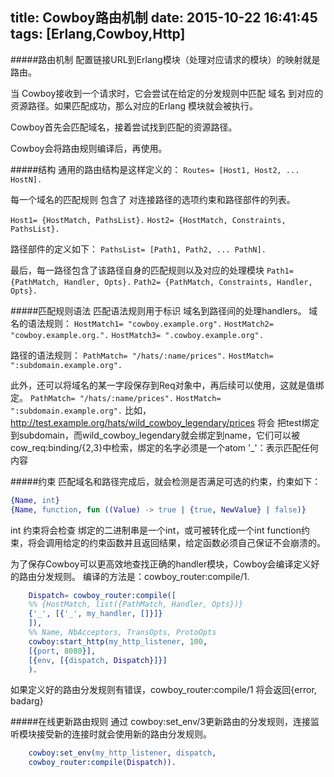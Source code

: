 title: Cowboy路由机制
date: 2015-10-22 16:41:45
tags: [Erlang,Cowboy,Http]
---

#####路由机制
配置链接URL到Erlang模块（处理对应请求的模块）的映射就是路由。

当 Cowboy接收到一个请求时，它会尝试在给定的分发规则中匹配 域名 到对应的资源路径。如果匹配成功，那么对应的Erlang 模块就会被执行。

Cowboy首先会匹配域名，接着尝试找到匹配的资源路径。

Cowboy会将路由规则编译后，再使用。


#####结构
通用的路由结构是这样定义的：
`Routes= [Host1, Host2, ... HostN].`

每一个域名的匹配规则 包含了 对连接路径的选项约束和路径部件的列表。

`Host1= {HostMatch, PathsList}.`
`Host2= {HostMatch, Constraints, PathsList}.`

路径部件的定义如下：
`PathsList= [Path1, Path2, ... PathN].`

最后，每一路径包含了该路径自身的匹配规则以及对应的处理模块
`Path1= {PathMatch, Handler, Opts}.`
`Path2= {PathMatch, Constraints, Handler, Opts}.`

#####匹配规则语法
匹配语法规则用于标识 域名到路径间的处理handlers。
域名的语法规则：
`HostMatch1= "cowboy.example.org".`
`HostMatch2= "cowboy.example.org.".`
`HostMatch3= ".cowboy.example.org".`

路径的语法规则：
`PathMatch= "/hats/:name/prices".`
`HostMatch= ":subdomain.example.org".`

此外，还可以将域名的某一字段保存到Req对象中，再后续可以使用，这就是值绑定。
`PathMatch= "/hats/:name/prices".`
`HostMatch= ":subdomain.example.org".`
比如，http://test.example.org/hats/wild_cowboy_legendary/prices 将会
把test绑定到subdomain，而wild_cowboy_legendary就会绑定到name，它们可以被cow_req:binding/{2,3}中检索，绑定的名字必须是一个atom
'_'：表示匹配任何内容

#####约束
匹配域名和路径完成后，就会检测是否满足可选的约束，约束如下：
```erlang
{Name, int}
{Name, function, fun ((Value) -> true | {true, NewValue} | false)}
```
int 约束将会检查 绑定的二进制串是一个int，或可被转化成一个int
function约束，将会调用给定的约束函数并且返回结果，给定函数必须自己保证不会崩溃的。


为了保存Cowboy可以更高效地查找正确的handler模块，Cowboy会编译定义好的路由分发规则。
编译的方法是：cowboy_router:compile/1.
```erlang
	Dispatch= cowboy_router:compile([
    %% {HostMatch, list({PathMatch, Handler, Opts})}
    {'_', [{'_', my_handler, []}]}
	]),
	%% Name, NbAcceptors, TransOpts, ProtoOpts
	cowboy:start_http(my_http_listener, 100,
   	[{port, 8080}],
   	[{env, [{dispatch, Dispatch}]}]
	).
```
如果定义好的路由分发规则有错误，cowboy_router:compile/1 
将会返回{error, badarg}

#####在线更新路由规则
通过 cowboy:set_env/3更新路由的分发规则，连接监听模块接受新的连接时就会使用新的路由分发规则。
```erlang
    cowboy:set_env(my_http_listener, dispatch,
    cowboy_router:compile(Dispatch)).
```
